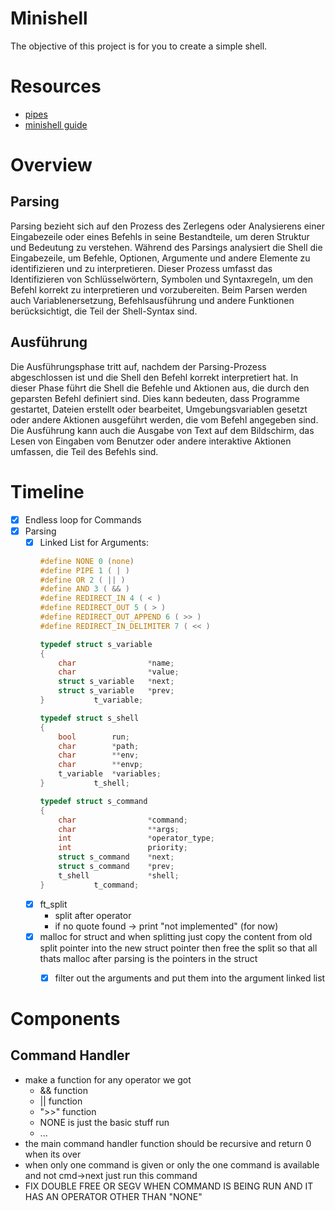 # Minishell
The objective of this project is for you to create a simple shell.

# Resources
- [pipes](https://reactive.so/post/42-a-comprehensive-guide-to-pipex)
- [minishell guide](https://achrafbelarif.medium.com/42cursus-minishell-29cd25f972e6)

# Overview
## Parsing
Parsing bezieht sich auf den Prozess des Zerlegens oder Analysierens einer Eingabezeile oder eines Befehls in seine Bestandteile, um deren Struktur und Bedeutung zu verstehen.
Während des Parsings analysiert die Shell die Eingabezeile, um Befehle, Optionen, Argumente und andere Elemente zu identifizieren und zu interpretieren.
Dieser Prozess umfasst das Identifizieren von Schlüsselwörtern, Symbolen und Syntaxregeln, um den Befehl korrekt zu interpretieren und vorzubereiten.
Beim Parsen werden auch Variablenersetzung, Befehlsausführung und andere Funktionen berücksichtigt, die Teil der Shell-Syntax sind.

## Ausführung
Die Ausführungsphase tritt auf, nachdem der Parsing-Prozess abgeschlossen ist und die Shell den Befehl korrekt interpretiert hat.
In dieser Phase führt die Shell die Befehle und Aktionen aus, die durch den geparsten Befehl definiert sind.
Dies kann bedeuten, dass Programme gestartet, Dateien erstellt oder bearbeitet, Umgebungsvariablen gesetzt oder andere Aktionen ausgeführt werden, die vom Befehl angegeben sind.
Die Ausführung kann auch die Ausgabe von Text auf dem Bildschirm, das Lesen von Eingaben vom Benutzer oder andere interaktive Aktionen umfassen, die Teil des Befehls sind.

# Timeline
- [x] Endless loop for Commands
- [x] Parsing
	- [x] Linked List for Arguments:
		```c
		#define NONE 0 (none)
		#define PIPE 1 ( | )
		#define OR 2 ( || )
		#define AND 3 ( && )
		#define REDIRECT_IN 4 ( < )
		#define REDIRECT_OUT 5 ( > )
		#define REDIRECT_OUT_APPEND 6 ( >> )
		#define REDIRECT_IN_DELIMITER 7 ( << )

		typedef struct s_variable
		{
			char				*name;
			char				*value;
			struct s_variable	*next;
			struct s_variable	*prev;
		}			t_variable;

		typedef struct s_shell
		{
			bool		run;
			char		*path;
			char		**env;
			char		**envp;
			t_variable	*variables;
		}			t_shell;

		typedef struct s_command
		{
			char				*command;
			char				**args;
			int					*operator_type;
			int					priority;
			struct s_command	*next;
			struct s_command	*prev;
			t_shell				*shell;
		}			t_command;
		```
	- [x]  ft_split
		- split after operator
		- if no quote found -> print "not implemented" (for now)
	- [x] malloc for struct and when splitting just copy the content from old split pointer into the new struct pointer then free the split so that all thats malloc after parsing is the pointers in the struct
        - [x] filter out the arguments and put them into the argument linked list


# Components
## Command Handler
- make a function for any operator we got
	- && function
 	- || function
  	- ">>" function
  	- NONE is just the basic stuff run
	- ...
- the main command handler function should be recursive and return 0 when its over
- when only one command is given or only the one command is available and not cmd->next just run this command
- FIX DOUBLE FREE OR SEGV WHEN COMMAND IS BEING RUN AND IT HAS AN OPERATOR OTHER THAN "NONE"
